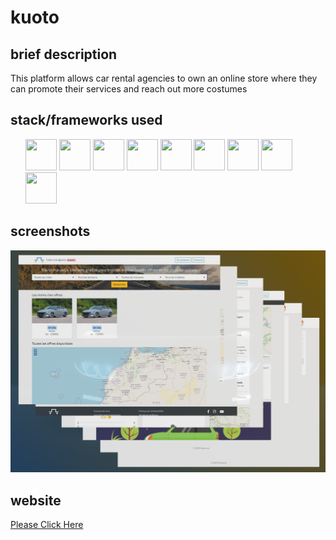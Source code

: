 # kuoto

## **brief description**

This platform allows car rental agencies to own an online store where they can promote their services and reach out more costumes

## **stack/frameworks used**
<ul>
  <img src="https://github.com/get-icon/geticon/raw/master/icons/nodejs.svg" width="50" height="50">
  <img src="https://github.com/get-icon/geticon/raw/master/icons/express.svg" width="50" height="50">
  <img src="https://github.com/get-icon/geticon/raw/master/icons/mongodb.svg" width="50" height="50">
  <img src="https://github.com/get-icon/geticon/raw/master/icons/javascript.svg" width="50" height="50">
  <img src="https://github.com/get-icon/geticon/raw/master/icons/jquery.svg" width="50" height="50">
  <img src="https://github.com/get-icon/geticon/raw/master/icons/html-5.svg" width="50" height="50">
  <img src="https://github.com/get-icon/geticon/raw/master/icons/css-3.svg" width="50" height="50">
  <img src="https://github.com/get-icon/geticon/raw/master/icons/bootstrap.svg" width="50" height="50">
  <img src="https://github.com/get-icon/geticon/raw/master/icons/pug.svg" width="50" height="50">
</ul>

## **screenshots**

![portfolio](https://github.com/mallah-elmehdi/kuoto/blob/master/graphics/portfolio.png?raw=true)

## **website**

[Please Click Here](http://kuoto-app-1.herokuapp.com/)
